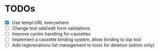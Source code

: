 # TODOs

- [x] Use templ.URL everywhere
- [ ] Change tool add/edit form validations
- [ ] Improve cycles handling for cassettes
- [ ] Implement a cassette binding system, allow binding to top tool
- [ ] Add regenerations list management to tools for deletion (admin only)
